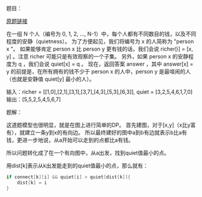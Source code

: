 题目：

[原题链接](https://leetcode-cn.com/contest/weekly-contest-88/problems/loud-and-rich/)

在一组 N 个人（编号为 0, 1, 2, ..., N-1）中，每个人都有不同数目的钱，以及不同程度的安静（quietness）。
为了方便起见，我们将编号为 x 的人简称为 "person x "。
如果能够肯定 person x 比 person y 更有钱的话，我们会说 richer[i] = [x, y] 。注意 richer 可能只是有效观察的一个子集。
另外，如果 person x 的安静程度为 q ，我们会说 quiet[x] = q 。
现在，返回答案 answer ，其中 answer[x] = y 的前提是，在所有拥有的钱不少于 person x 的人中，person y 是最喧闹的人（也就是安静值 quiet[y] 最小的人）。

输入：richer = [[1,0],[2,1],[3,1],[3,7],[4,3],[5,3],[6,3]], quiet = [3,2,5,4,6,1,7,0]
输出：[5,5,2,5,4,5,6,7]

题解：

这道题模型也很明显，就是在图上进行简单的DP。
首先建图，对于[x,y]（x比y富有），就建立一条y到x的有向边。
所以最终建好的图中a到b有边就表示b比a有钱，更进一步地说，从a开始可以走到的点都比a有钱。

所以问题转化成了在一个有向图中，从a出发，找到quiet值最小的点。

用dist[k]表示从k出发能走到的quiet值最小的点，那么就有：
```go
if connect[k][i] && quiet[i] > quiet[dist[k]]{
    dist[k] = i
}
```